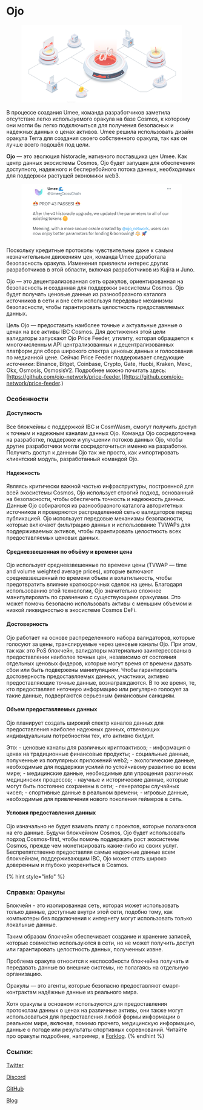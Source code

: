 # Ojo

<figure><img src="../.gitbook/assets/image (27).png" alt=""><figcaption></figcaption></figure>

В процессе создания Umee, команда разработчиков заметила отсутствие легко используемого оракула на базе Cosmos, к которому они могли бы легко подключиться для получения безопасных и надежных данных о ценах активов. Umee решила использовать дизайн оракула Terra для создания своего собственного оракула, так как он лучше всего подошёл под цели.

**Ojo** — это эволюция historacle, нативного поставщика цен Umee. Как центр данных экосистемы Cosmos, Ojo будет запущен для обеспечения доступного, надежного и бесперебойного потока данных, необходимых для поддержки растущей экономики web3.

<figure><img src="../.gitbook/assets/image.png" alt=""><figcaption></figcaption></figure>

Поскольку кредитные протоколы чувствительны даже к самым незначительным движениям цен, команда Umee доработала безопасность оракула. Изменения привлекли интерес других разработчиков в этой области, включая разработчиков из Kujira и Juno.

Ojo — это децентрализованная сеть оракулов, ориентированная на безопасность и созданная для поддержки экосистемы Cosmos. Ojo будет получать ценовые данные из разнообразного каталога источников в сети и вне сети используя передовые механизмы безопасности, чтобы гарантировать целостность предоставляемых данных.

Цель Ojo — предоставить наиболее точные и актуальные данные о ценах на все активы IBC Cosmos. Для достижения этой цели валидаторы запускают Ojo Price Feeder, утилиту, которая обращается к многочисленным API централизованных и децентрализованных платформ для сбора широкого спектра ценовых данных и голосования по медианной цене. Сейчас Price Feeder поддерживает следующие источники: Binance, Bitget, Coinbase, Crypto, Gate, Huobi, Kraken, Mexc, Okx, Osmosis, OsmosisV2. Подробнее можно почитать здесь: [https://github.com/ojo-network/price-feeder.](https://github.com/ojo-network/price-feeder.)

### Особенности

#### Доступность

Все блокчейны с поддержкой IBC и CosmWasm, смогут получить доступ к точным и надежным каналам данных Ojo. Команда Ojo сосредоточена на разработке, поддержке и улучшении потоков данных Ojo, чтобы другие разработчики могли сосредоточиться именно на разработке. Получить доступ к данным Ojo так же просто, как импортировать клиентский модуль, разработанный командой Ojo.

#### Надежность

Являясь критически важной частью инфраструктуры, построенной для всей экосистемы Cosmos, Ojo использует строгий подход, основанный на безопасности, чтобы обеспечить точность и надежность данных. Данные Ojo собираются из разнообразного каталога авторитетных источников и проверяются распределенной сетью валидаторов перед публикацией. Ojo использует передовые механизмы безопасности, которые включают фильтрацию данных и использование TVWAPs для поддерживаемых активов, чтобы гарантировать целостность всех предоставляемых ценовых данных.

#### Средневзвешенная по объёму и времени цена

Ojo использует средневзвешенные по времени цены (TVWAP — time and volume weighted average prices), которые включают средневзвешенный по времени объем и волатильность, чтобы предотвратить влияние краткосрочных сделок на цены. Благодаря использованию этой технологии, Ojo значительно сложнее манипулировать по сравнению с существующими оракулами. Это может помочь безопасно использовать активы с меньшим объемом и низкой ликвидностью в экосистеме Cosmos DeFi.

#### Достоверность

Ojo работает на основе распределенного набора валидаторов, которые голосуют за цены, транслируемые через ценовые каналы Ojo. При этом, так как это PoS блокчейн, валидаторы материально заинтересованы в предоставлении наиболее точных цен, независимо от состояния отдельных ценовых фидеров, которые могут время от времени давать сбои или быть подвержены манипуляциям. Чтобы гарантировать достоверность предоставляемых данных, участники, активно предоставляющие точные данные, вознаграждаются. В то же время, те, кто предоставляет неточную информацию или регулярно голосует за такие данные, подвергаются серьезным финансовым санкциям.

#### Объем предоставляемых данных

Ojo планирует создать широкий спектр каналов данных для предоставления наиболее надежных данных, отвечающих индивидуальным потребностям тех, кто активно билдит.

Это: - ценовые каналы для различных криптоактивов; - информация о ценах на традиционные финансовые продукты; - социальные данные, полученные из популярных приложений web2; - экологические данные, необходимые для поддержки усилий по устойчивому развитию во всем мире; - медицинские данные, необходимые для упрощения различных медицинских процессов; - научные и исторические данные, которые могут быть постоянно сохранены в сети; - генераторы случайных чисел; - спортивные данные в реальном времени; - игровые данные, необходимые для привлечения нового поколения геймеров в сеть.

#### Условия предоставления данных

Ojo изначально не будет взимать плату с проектов, которые полагаются на его данные. Будучи блокчейном Cosmos, Ojo будет использовать подход Cosmos-first, чтобы помочь поддержать рост экосистемы Cosmos, прежде чем монетизировать какие-либо из своих услуг. Беспрепятственно предоставляя самые надежные данные всем блокчейнам, поддерживающим IBC, Ojo может стать широко доверенным и глубоко укорениться в Cosmos.

{% hint style="info" %}
### Справка: Оракулы

Блокчейн - это изолированная сеть, которая может использовать только данные, доступные внутри этой сети, подобно тому, как компьютеры без подключения к интернету могут использовать только локальные данные.

Таким образом блокчейн обеспечивает создание и хранение записей, которые совместно используются в сети, но не может получить доступ или гарантировать целостность данных, полученных извне.

Проблема оракула относится к неспособности блокчейна получать и передавать данные во внешние системы, не полагаясь на отдельную организацию.

Оракулы — это агенты, которые безопасно предоставляют смарт-контрактам надёжные данные из реального мира.

Хотя оракулы в основном используются для предоставления протоколам данных о ценах на различные активы, они также могут использоваться для предоставления любой формы информации о реальном мире, включая, помимо прочего, медицинскую информацию, данные о погоде или результаты спортивных соревнований. Читайте про оракулы подробнее, например, в [Forklog](https://forklog.com/cryptorium/chto-takoe-blockchain-oracle).
{% endhint %}

### Ссылки:

[Twitter](https://twitter.com/ojo\_network)

[Discord](https://discord.com/invite/wWQAhU9q4y)

[GitHub](https://github.com/ojo-network/ojo)

[Blog](https://blog.ojo.network/)

